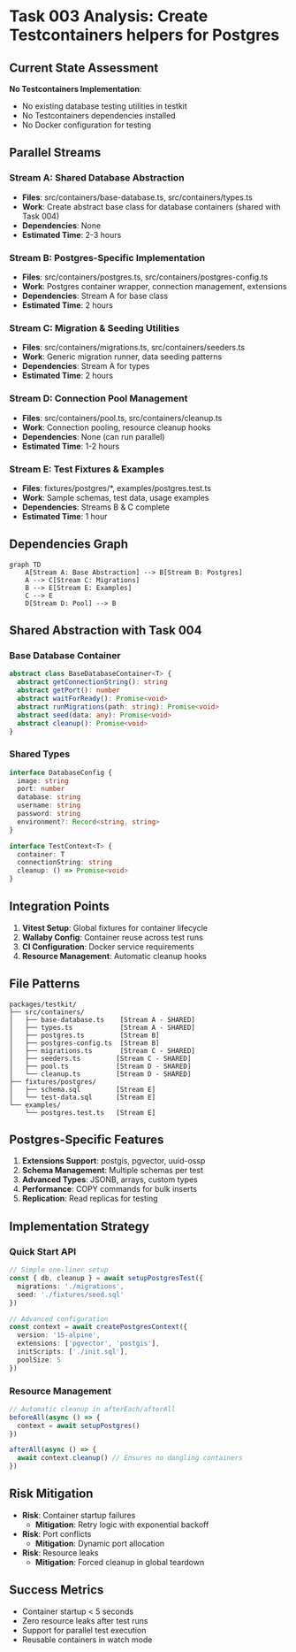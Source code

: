 # Task 003 Analysis: Create Testcontainers helpers for Postgres

## Current State Assessment

**No Testcontainers Implementation**:
- No existing database testing utilities in testkit
- No Testcontainers dependencies installed
- No Docker configuration for testing

## Parallel Streams

### Stream A: Shared Database Abstraction
- **Files**: src/containers/base-database.ts, src/containers/types.ts
- **Work**: Create abstract base class for database containers (shared with Task 004)
- **Dependencies**: None
- **Estimated Time**: 2-3 hours

### Stream B: Postgres-Specific Implementation
- **Files**: src/containers/postgres.ts, src/containers/postgres-config.ts
- **Work**: Postgres container wrapper, connection management, extensions
- **Dependencies**: Stream A for base class
- **Estimated Time**: 2 hours

### Stream C: Migration & Seeding Utilities
- **Files**: src/containers/migrations.ts, src/containers/seeders.ts
- **Work**: Generic migration runner, data seeding patterns
- **Dependencies**: Stream A for types
- **Estimated Time**: 2 hours

### Stream D: Connection Pool Management
- **Files**: src/containers/pool.ts, src/containers/cleanup.ts
- **Work**: Connection pooling, resource cleanup hooks
- **Dependencies**: None (can run parallel)
- **Estimated Time**: 1-2 hours

### Stream E: Test Fixtures & Examples
- **Files**: fixtures/postgres/*, examples/postgres.test.ts
- **Work**: Sample schemas, test data, usage examples
- **Dependencies**: Streams B & C complete
- **Estimated Time**: 1 hour

## Dependencies Graph
```mermaid
graph TD
    A[Stream A: Base Abstraction] --> B[Stream B: Postgres]
    A --> C[Stream C: Migrations]
    B --> E[Stream E: Examples]
    C --> E
    D[Stream D: Pool] --> B
```

## Shared Abstraction with Task 004

### Base Database Container
```typescript
abstract class BaseDatabaseContainer<T> {
  abstract getConnectionString(): string
  abstract getPort(): number
  abstract waitForReady(): Promise<void>
  abstract runMigrations(path: string): Promise<void>
  abstract seed(data: any): Promise<void>
  abstract cleanup(): Promise<void>
}
```

### Shared Types
```typescript
interface DatabaseConfig {
  image: string
  port: number
  database: string
  username: string
  password: string
  environment?: Record<string, string>
}

interface TestContext<T> {
  container: T
  connectionString: string
  cleanup: () => Promise<void>
}
```

## Integration Points

1. **Vitest Setup**: Global fixtures for container lifecycle
2. **Wallaby Config**: Container reuse across test runs
3. **CI Configuration**: Docker service requirements
4. **Resource Management**: Automatic cleanup hooks

## File Patterns

```
packages/testkit/
├── src/containers/
│   ├── base-database.ts    [Stream A - SHARED]
│   ├── types.ts            [Stream A - SHARED]
│   ├── postgres.ts         [Stream B]
│   ├── postgres-config.ts  [Stream B]
│   ├── migrations.ts       [Stream C - SHARED]
│   ├── seeders.ts         [Stream C - SHARED]
│   ├── pool.ts            [Stream D - SHARED]
│   └── cleanup.ts         [Stream D - SHARED]
├── fixtures/postgres/
│   ├── schema.sql         [Stream E]
│   └── test-data.sql      [Stream E]
└── examples/
    └── postgres.test.ts   [Stream E]
```

## Postgres-Specific Features

1. **Extensions Support**: postgis, pgvector, uuid-ossp
2. **Schema Management**: Multiple schemas per test
3. **Advanced Types**: JSONB, arrays, custom types
4. **Performance**: COPY commands for bulk inserts
5. **Replication**: Read replicas for testing

## Implementation Strategy

### Quick Start API
```typescript
// Simple one-liner setup
const { db, cleanup } = await setupPostgresTest({
  migrations: './migrations',
  seed: './fixtures/seed.sql'
})

// Advanced configuration
const context = await createPostgresContext({
  version: '15-alpine',
  extensions: ['pgvector', 'postgis'],
  initScripts: ['./init.sql'],
  poolSize: 5
})
```

### Resource Management
```typescript
// Automatic cleanup in afterEach/afterAll
beforeAll(async () => {
  context = await setupPostgres()
})

afterAll(async () => {
  await context.cleanup() // Ensures no dangling containers
})
```

## Risk Mitigation

- **Risk**: Container startup failures
  - **Mitigation**: Retry logic with exponential backoff
- **Risk**: Port conflicts
  - **Mitigation**: Dynamic port allocation
- **Risk**: Resource leaks
  - **Mitigation**: Forced cleanup in global teardown

## Success Metrics

- Container startup < 5 seconds
- Zero resource leaks after test runs
- Support for parallel test execution
- Reusable containers in watch mode